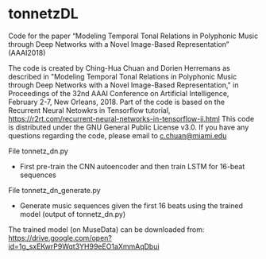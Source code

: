 # tonnetzDL
Code for the paper “Modeling Temporal Tonal Relations in Polyphonic Music through Deep Networks with a Novel Image-Based Representation” (AAAI2018)

The code is created by Ching-Hua Chuan and Dorien Herremans as described in
"Modeling Temporal Tonal Relations in Polyphonic Music through Deep Networks with a Novel Image-Based Representation,"
in Proceedings of the 32nd AAAI Conference on Artificial Intelligence, February 2-7, New Orleans, 2018.
Part of the code is based on the Recurrent Neural Netowkrs in Tensorflow tutorial,
https://r2rt.com/recurrent-neural-networks-in-tensorflow-ii.html
This code is distributed under the GNU General Public License v3.0.
If you have any questions regarding the code, please email to c.chuan@miami.edu

File tonnetz_dn.py
- First pre-train the CNN autoencoder and then train LSTM for 16-beat sequences

File tonnetz_dn_generate.py
- Generate music sequences given the first 16 beats using the trained model (output of tonnetz_dn.py)

The trained model (on MuseData) can be downloaded from: https://drive.google.com/open?id=1g_sxEKwrP9Wqt3YH99eEO1aXmmAqDbui


